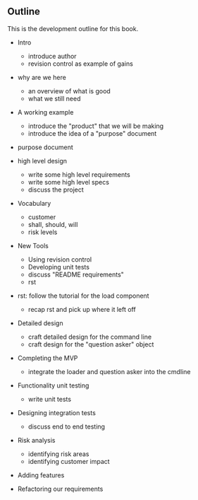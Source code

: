 ## Outline

This is the development outline for this book.

- Intro
    - introduce author
    - revision control as example of gains
- why are we here
    - an overview of what is good
    - what we still need
- A working example
    - introduce the "product" that we will be making
    - introduce the idea of a "purpose" document
- purpose document
- high level design
    - write some high level requirements
    - write some high level specs
    - discuss the project
- Vocabulary
    - customer
    - shall, should, will
    - risk levels

- New Tools
    - Using revision control
    - Developing unit tests
    - discuss "README requirements"
    - rst
- rst: follow the tutorial for the load component
    - recap rst and pick up where it left off
- Detailed design
    - craft detailed design for the command line
    - craft design for the "question asker" object
- Completing the MVP
    - integrate the loader and question asker into the cmdline
- Functionality unit testing
    - write unit tests
- Designing integration tests
    - discuss end to end testing
- Risk analysis
    - identifying risk areas
    - identifying customer impact
- Adding features
- Refactoring our requirements
